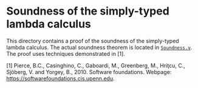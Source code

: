 # Soundness of the simply-typed lambda calculus

This directory contains a proof of the soundness of the simply-typed lambda calculus. The actual soundness theorem is located in [`Soundness.v`](https://github.com/stepchowfun/proofs/blob/main/proofs/STLC/Soundness.v). The proof uses techniques demonstrated in [1].

[1] Pierce, B.C., Casinghino, C., Gaboardi, M., Greenberg, M., Hriţcu, C., Sjöberg, V. and Yorgey, B., 2010. Software foundations. Webpage: https://softwarefoundations.cis.upenn.edu.
